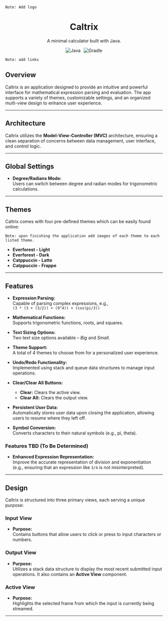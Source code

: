     Note: Add logo
<div align="center">

  <h1>Caltrix</h1>
  <p>A minimal calculator built with Java.</p>

  <div style="display: flex; justify-content: center; gap: 10px;">
    <a href="https://www.java.com/en/" style="text-decoration: none;"><img src="https://img.shields.io/badge/Java-23%2B-purple" alt="Java"></a>
    <a href="https://github.com/gradle/gradle" style="text-decoration: none;"><img src="https://img.shields.io/badge/Gradle-8.1%2B-blue" alt="Gradle"></a>
  </div>

</div>


    Note: add links

## Overview

Caltrix is an application designed to provide an intuitive and powerful interface for mathematical expression parsing and evaluation. The app supports a variety of themes, customizable settings, and an organized multi-view design to enhance user experience.

---

## Architecture

Caltrix utilizes the **Model-View-Controller (MVC)** architecture, ensuring a clean separation of concerns between data management, user interface, and control logic.

---

## Global Settings

- **Degree/Radians Mode:**  
  Users can switch between degree and radian modes for trigonometric calculations.

---

## Themes

Caltrix comes with four pre-defined themes which can be easily found online:

    Note: upon finishing the application add images of each theme to each listed theme.

- **Everforest - Light**
- **Everforest - Dark**
- **Catppuccin - Latte**
- **Catppuccin - Frappe**

---

## Features

- **Expression Parsing:**  
  Capable of parsing complex expressions, e.g.,  
  `(3 * (3 + (3/2)) + (9^4)) + (cos(pi/3))`

- **Mathematical Functions:**  
  Supports trigonometric functions, roots, and squares.

- **Text Sizing Options:**  
  Two text size options available – *Big* and *Small*.

- **Theme Support:**  
  A total of 4 themes to choose from for a personalized user experience.

- **Undo/Redo Functionality:**  
  Implemented using stack and queue data structures to manage input operations.

- **Clear/Clear All Buttons:**  
  - **Clear:** Clears the active view.  
  - **Clear All:** Clears the output view.

- **Persistent User Data:**  
  Automatically stores user data upon closing the application, allowing users to resume where they left off.

- **Symbol Conversion:**  
  Converts characters to their natural symbols (e.g., pi, theta).

### Features TBD (To Be Determined)

- **Enhanced Expression Representation:**  
  Improve the accurate representation of division and exponentiation (e.g., ensuring that an expression like `3/4` is not misinterpreted).

---

## Design

Caltrix is structured into three primary views, each serving a unique purpose:

### Input View

- **Purpose:**  
  Contains buttons that allow users to click or press to input characters or numbers.

### Output View

- **Purpose:**  
  Utilizes a stack data structure to display the most recent submitted input operations. It also contains an **Active View** component.

### Active View

- **Purpose:**  
  Highlights the selected frame from which the input is currently being streamed.

---
